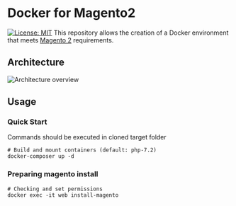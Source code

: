 # Docker for Magento2
[![License: MIT](https://img.shields.io/badge/License-MIT-blue.svg)](https://opensource.org/licenses/MIT)
This repository allows the creation of a Docker environment that meets
[Magento 2](http://devdocs.magento.com/guides/v2.2/install-gde/system-requirements-tech.html) requirements.

## Architecture
![Architecture overview](docs/architecture.png "Architecture")

## Usage
### Quick Start
Commands should be executed in cloned target folder 
```
# Build and mount containers (default: php-7.2)
docker-composer up -d
```
### Preparing magento install
```
# Checking and set permissions
docker exec -it web install-magento
```
